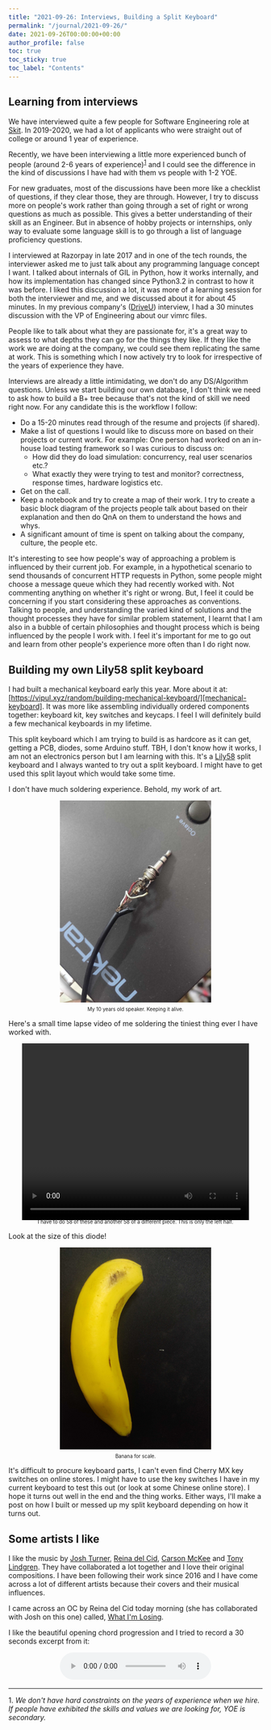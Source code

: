 ```yaml
---
title: "2021-09-26: Interviews, Building a Split Keyboard"
permalink: "/journal/2021-09-26/"
date: 2021-09-26T00:00:00+00:00
author_profile: false
toc: true
toc_sticky: true
toc_label: "Contents"
---
```


## Learning from interviews

We have interviewed quite a few people for Software Engineering role at
[Skit][skit]. In 2019-2020, we had a lot of applicants who were straight out of
college or around 1 year of experience.

Recently, we have been interviewing a little more experienced bunch of people
(around 2-6 years of experience)<sup>[1](#footnote-1)</sup> and I could see the
difference in the kind of discussions I have had with them vs people with 1-2
YOE.

For new graduates, most of the discussions have been more like a checklist of
questions, if they clear those, they are through. However, I try to discuss
more on people's work rather than going through a set of right or wrong
questions as much as possible. This gives a better understanding of their skill
as an Engineer. But in absence of hobby projects or internships, only way to
evaluate some language skill is to go through a list of language proficiency
questions.

I interviewed at Razorpay in late 2017 and in one of the tech rounds, the
interviewer asked me to just talk about any programming language concept I
want. I talked about internals of GIL in Python, how it works internally, and
how its implementation has changed since Python3.2 in contrast to how it was
before. I liked this discussion a lot, it was more of a learning session for
both the interviewer and me, and we discussed about it for about 45 minutes. In
my previous company's ([DriveU][driveu]) interview, I had a 30 minutes
discussion with the VP of Engineering about our vimrc files.

People like to talk about what they are passionate for, it's a great way to
assess to what depths they can go for the things they like. If they like the
work we are doing at the company, we could see them replicating the same at
work. This is something which I now actively try to look for irrespective of
the years of experience they have.

Interviews are already a little intimidating, we don't do any DS/Algorithm
questions. Unless we start building our own database, I don't think we need to
ask how to build a B+ tree because that's not the kind of skill we need right
now. For any candidate this is the workflow I follow:

- Do a 15-20 minutes read through of the resume and projects (if shared).
- Make a list of questions I would like to discuss more on based on their
  projects or current work. For example: One person had worked on an in-house
  load testing framework so I was curious to discuss on:
    - How did they do load simulation: concurrency, real user scenarios etc.?
    - What exactly they were trying to test and monitor? correctness, response
      times, hardware logistics etc.
- Get on the call.
- Keep a notebook and try to create a map of their work. I try to create a
  basic block diagram of the projects people talk about based on their
  explanation and then do QnA on them to understand the hows and whys.
- A significant amount of time is spent on talking about the company, culture,
  the people etc.

It's interesting to see how people's way of approaching a problem is influenced
by their current job. For example, in a hypothetical scenario to send thousands
of concurrent HTTP requests in Python, some people might choose a message queue
which they had recently worked with. Not commenting anything on whether it's
right or wrong. But, I feel it could be concerning if you start considering
these approaches as conventions. Talking to people, and understanding the
varied kind of solutions and the thought processes they have for similar
problem statement, I learnt that I am also in a bubble of certain philosophies
and thought process which is being influenced by the people I work with. I feel
it's important for me to go out and learn from other people's experience more
often than I do right now.

## Building my own Lily58 split keyboard

I had built a mechanical keyboard early this year. More about it at:
[https://vipul.xyz/random/building-mechanical-keyboard/][mechanical-keyboard].
It was more like assembling individually ordered components together: keyboard
kit, key switches and keycaps. I feel I will definitely build a few mechanical
keyboards in my lifetime.

This split keyboard which I am trying to build is as hardcore as it can get,
getting a PCB, diodes, some Arduino stuff. TBH, I don't know how it works, I am
not an electronics person but I am learning with this.  It's a [Lily58][lily58]
split keyboard and I always wanted to try out a split keyboard. I might have to
get used this split layout which would take some time.

I don't have much soldering experience. Behold, my work of art.

<div style="text-align: center">
<img src="/assets/images/speaker-jack.jpg" alt="speaker-jack" style="width:300px;"/>
<p style="text-align:center;font-size:0.7em;margin-top:5px">My 10 years old speaker. Keeping it
alive.</p>
</div>

Here's a small time lapse video of me soldering the tiniest thing ever I have
worked with.

<div style="text-align: center">
<video width="450" height="350" controls>
  <source src="/assets/videos/diode-solder.mp4" type="video/mp4">
</video>
</div>

<div style="text-align: center">
<p style="text-align:center;font-size:0.7em;margin-top:-5px">I have to do 58
of these and another 58 of a different piece. This is only the left half.</p>
</div>

Look at the size of this diode!

<div style="text-align: center">
<img src="/assets/images/diode-scale.jpg" alt="diode-scale" style="width:300px;"/>
<p style="text-align:center;font-size:0.7em;margin-top:5px">Banana for scale.</p>
</div>

It's difficult to procure keyboard parts, I can't even find Cherry MX key
switches on online stores. I might have to use the key switches I have in my
current keyboard to test this out (or look at some Chinese online store). I
hope it turns out well in the end and the thing works. Either ways, I'll make a
post on how I built or messed up my split keyboard depending on how it turns
out. 

## Some artists I like

I like the music by [Josh Turner][josh-turner], [Reina del Cid][reina-del-cid],
[Carson McKee][carson-mckee] and [Tony Lindgren][tony-lindgren]. They have
collaborated a lot together and I love their original compositions. I have been
following their work since 2016 and I have come across a lot of different
artists because their covers and their musical influences.

I came across an OC by Reina del Cid today morning (she has collaborated with
Josh on this one) called, [What I'm
Losing](https://www.youtube.com/watch?v=430qMTESTVk).

I like the beautiful opening chord progression and I tried to record a 30
seconds excerpt from it:

<div style="text-align: center">
<audio controls>
  <source src="/assets/audios/excerpt-what-im-losing.m4a" type="audio/mp4">
</audio>
</div>


---

<a name="footnote-1">1.</a> _We don't have hard constraints on the years of experience when we hire. If
   people have exhibited the skills and values we are looking for, YOE is
   secondary._



[skit]: https://skit.ai
[driveu]: http://driveu.in/
[lily58]: https://github.com/kata0510/Lily58
[mechanical-keyboard]: https://vipul.xyz/random/building-mechanical-keyboard/
[josh-turner]: https://www.youtube.com/c/JoshTurnerGuitar
[reina-del-cid]: https://www.youtube.com/c/ReinaDelCid
[carson-mckee]: https://www.youtube.com/c/carsonmckeemusic
[tony-lindgren]: https://www.youtube.com/c/ToniLindgren

